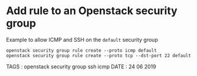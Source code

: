 # Add rule to an Openstack security group

Example to allow ICMP and SSH on the `default` security group  

```
openstack security group rule create --proto icmp default
openstack security group rule create --proto tcp --dst-port 22 default
```


TAGS : openstack security group ssh icmp
DATE : 24 06 2019